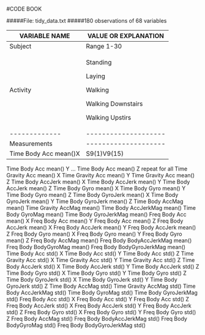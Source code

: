 #CODE BOOK

#####File: tidy_data.txt
#####180 observations of 68 variables

|VARIABLE NAME|VALUE OR EXPLANATION|
|-------------|--------------------|
|Subject      | Range 1-30|
|Activity     |<p>Standing</p><p>Laying</p><p>Walking</p><p>Walking Downstairs</p><p>Walking Upstirs</p> |
|-------------|--------------------|
|Measurements |--------------------|
|Time Body Acc mean()X| S9(1)V9(15)|

Time Body Acc mean() Y				   ...
Time Body Acc mean() Z				repeat for all
Time Gravity Acc mean() X
Time Gravity Acc mean() Y
Time Gravity Acc mean() Z
Time Body AccJerk mean() X
Time Body AccJerk mean() Y
Time Body AccJerk mean() Z
Time Body Gyro mean() X
Time Body Gyro mean() Y
Time Body Gyro mean() Z
Time Body GyroJerk mean() X
Time Body GyroJerk mean() Y
Time Body GyroJerk mean() Z
Time Body AccMag mean()
Time Gravity AccMag mean()
Time Body AccJerkMag mean()
Time Body GyroMag mean()
Time Body GyroJerkMag mean()
Freq Body Acc mean() X
Freq Body Acc mean() Y
Freq Body Acc mean() Z
Freq Body AccJerk mean() X
Freq Body AccJerk mean() Y
Freq Body AccJerk mean() Z
Freq Body Gyro mean() X
Freq Body Gyro mean() Y
Freq Body Gyro mean() Z
Freq Body AccMag mean()
Freq Body BodyAccJerkMag mean()
Freq Body BodyGyroMag mean()
Freq Body BodyGyroJerkMag mean()\
Time Body Acc std() X
Time Body Acc std() Y
Time Body Acc std() Z
Time Gravity Acc std() X
Time Gravity Acc std() Y
Time Gravity Acc std() Z
Time Body AccJerk std() X
Time Body AccJerk std() Y
Time Body AccJerk std() Z
Time Body Gyro std() X
Time Body Gyro std() Y
Time Body Gyro std() Z
Time Body GyroJerk std() X
Time Body GyroJerk std() Y
Time Body GyroJerk std() Z
Time Body AccMag std()
Time Gravity AccMag std()
Time Body AccJerkMag std()
Time Body GyroMag std()
Time Body GyroJerkMag std()
Freq Body Acc std() X
Freq Body Acc std() Y
Freq Body Acc std() Z
Freq Body AccJerk std() X
Freq Body AccJerk std() Y
Freq Body AccJerk std() Z
Freq Body Gyro std() X
Freq Body Gyro std() Y
Freq Body Gyro std() Z
Freq Body AccMag std()
Freq Body BodyAccJerkMag std()
Freq Body BodyGyroMag std()
Freq Body BodyGyroJerkMag std()
